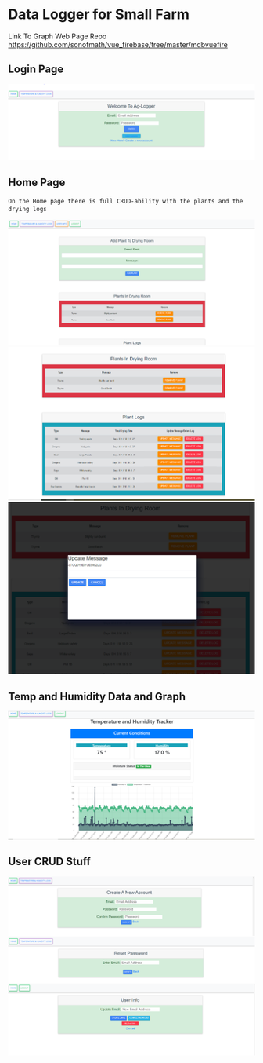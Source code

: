 # Data Logger for Small Farm
Link To Graph Web Page Repo
https://github.com/sonofmath/vue_firebase/tree/master/mdbvuefire

## Login Page

<img src="JavaFinalPics/LogIn.PNG">

## Home Page
```
On the Home page there is full CRUD-ability with the plants and the drying logs
```

<img src="Web3ProjectPics/Home.PNG">
<img src="Web3ProjectPics/Home2.PNG">
<img src="Web3ProjectPics/UpdateMessage.PNG">


## Temp and Humidity Data and Graph

<img src="Web3ProjectPics/TempData.PNG">

## User CRUD Stuff

<img src="Web3ProjectPics/CreateAccount.PNG">
<img src="Web3ProjectPics/ResetPassword.PNG">
<img src="Web3ProjectPics/UpdateUserInfo.PNG">
